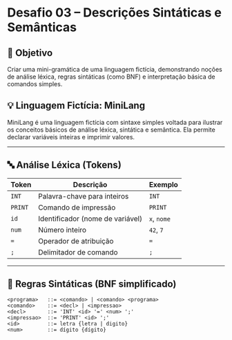 # Desafio 03 – Descrições Sintáticas e Semânticas

## 🎯 Objetivo

Criar uma mini-gramática de uma linguagem fictícia, demonstrando noções de análise léxica, regras sintáticas (como BNF) e interpretação básica de comandos simples.

## 💡 Linguagem Fictícia: MiniLang

MiniLang é uma linguagem fictícia com sintaxe simples voltada para ilustrar os conceitos básicos de análise léxica, sintática e semântica. Ela permite declarar variáveis inteiras e imprimir valores.

---

## 🔤 Análise Léxica (Tokens)

| Token     | Descrição                        | Exemplo      |
|-----------|----------------------------------|--------------|
| `INT`     | Palavra-chave para inteiros      | `INT`        |
| `PRINT`   | Comando de impressão             | `PRINT`      |
| `id`      | Identificador (nome de variável) | `x`, `nome`  |
| `num`     | Número inteiro                   | `42`, `7`    |
| `=`       | Operador de atribuição           | `=`          |
| `;`       | Delimitador de comando           | `;`          |

---

## 📐 Regras Sintáticas (BNF simplificado)

```bnf
<programa>   ::= <comando> | <comando> <programa>
<comando>    ::= <decl> | <impressao>
<decl>       ::= 'INT' <id> '=' <num> ';'
<impressao>  ::= 'PRINT' <id> ';'
<id>         ::= letra {letra | digito}
<num>        ::= dígito {dígito}
